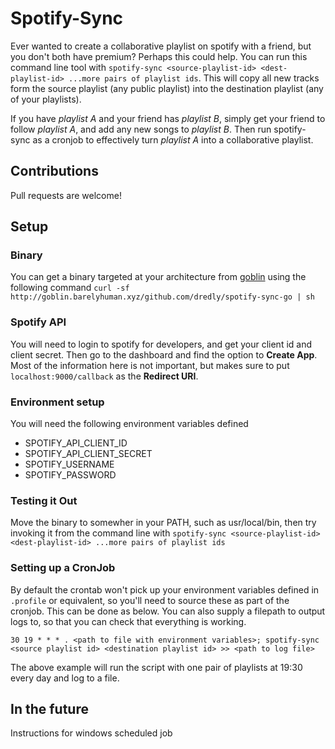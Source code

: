 # Spotify-Sync
Ever wanted to create a collaborative playlist on spotify with a friend, but you don't both have premium? Perhaps this could help. You can run this command line tool with ```spotify-sync <source-playlist-id> <dest-playlist-id> ...more pairs of playlist ids```. This will copy all new tracks form the source playlist (any public playlist) into the destination playlist (any of your playlists). 

If you have *playlist A* and your friend has *playlist B*, simply get your friend to follow *playlist A*, and add any new songs to *playlist B*. Then run spotify-sync as a cronjob to effectively turn *playlist A* into a collaborative playlist.

## Contributions
Pull requests are welcome!

## Setup

### Binary
You can get a binary targeted at your architecture from [goblin](https://goblin.barelyhuman.xyz/) using the following command
```curl -sf http://goblin.barelyhuman.xyz/github.com/dredly/spotify-sync-go | sh```

### Spotify API
You will need to login to spotify for developers, and get your client id and client secret.
Then go to the dashboard and find the option to **Create App**. Most of the information here is not important, but makes sure to put ```localhost:9000/callback``` as the **Redirect URI**.

### Environment setup
You will need the following environment variables defined
- SPOTIFY_API_CLIENT_ID
- SPOTIFY_API_CLIENT_SECRET
- SPOTIFY_USERNAME
- SPOTIFY_PASSWORD

### Testing it Out
Move the binary to somewher in your PATH, such as usr/local/bin, then try invoking it from the command line with ```spotify-sync <source-playlist-id> <dest-playlist-id> ...more pairs of playlist ids```

### Setting up a CronJob
By default the crontab won't pick up your environment variables defined in ```.profile``` or equivalent, so you'll need to source these as part of the cronjob. This can be done as below. You can also supply a filepath to output logs to, so that you can check that everything is working.

```
30 19 * * * . <path to file with environment variables>; spotify-sync <source playlist id> <destination playlist id> >> <path to log file>
```
The above example will run the script with one pair of playlists at 19:30 every day and log to a file.

## In the future
Instructions for windows scheduled job